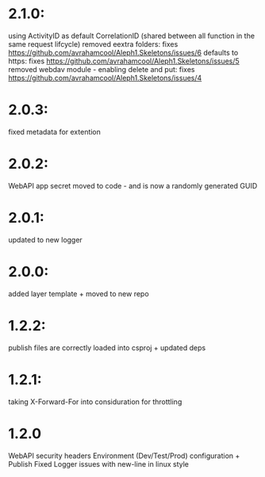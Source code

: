 # 2.1.0:
using ActivityID as default CorrelationID (shared between all function in the same request lifcycle)
removed eextra folders: fixes https://github.com/avrahamcool/Aleph1.Skeletons/issues/6
defaults to https: fixes https://github.com/avrahamcool/Aleph1.Skeletons/issues/5
removed webdav module - enabling delete and put: fixes https://github.com/avrahamcool/Aleph1.Skeletons/issues/4

# 2.0.3:
fixed metadata for extention

# 2.0.2:
WebAPI app secret moved to code - and is now a randomly generated GUID

# 2.0.1:
updated to new logger

# 2.0.0:
added layer template + moved to new repo

# 1.2.2:
publish files are correctly loaded into csproj + updated deps

# 1.2.1:
taking X-Forward-For into considuration for throttling

# 1.2.0
WebAPI security headers Environment (Dev/Test/Prod) configuration + Publish Fixed Logger issues with new-line in linux style
